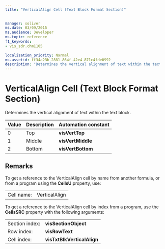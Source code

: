```yaml
---
title: "VerticalAlign Cell (Text Block Format Section)"
 
 
manager: soliver
ms.date: 03/09/2015
ms.audience: Developer
ms.topic: reference
f1_keywords:
- vis_sdr.chm1105
 
localization_priority: Normal
ms.assetid: ff34a23b-2881-864f-42e4-871c4fde0992
description: "Determines the vertical alignment of text within the text block."
---
```


# VerticalAlign Cell (Text Block Format Section)

Determines the vertical alignment of text within the text block.
  
|**Value**|**Description**|**Automation constant**|
|:-----|:-----|:-----|
| 0  <br/> | Top  <br/> |**visVertTop** <br/> |
| 1  <br/> | Middle  <br/> |**visVertMiddle** <br/> |
| 2  <br/> | Bottom  <br/> |**visVertBottom** <br/> |
   
## Remarks

To get a reference to the VerticalAlign cell by name from another formula, or from a program using the **CellsU** property, use: 
  
|||
|:-----|:-----|
| Cell name:  <br/> | VerticalAlign  <br/> |
   
To get a reference to the VerticalAlign cell by index from a program, use the **CellsSRC** property with the following arguments: 
  
|||
|:-----|:-----|
| Section index:  <br/> |**visSectionObject** <br/> |
| Row index:  <br/> |**visRowText** <br/> |
| Cell index:  <br/> |**visTxtBlkVerticalAlign** <br/> |
   

